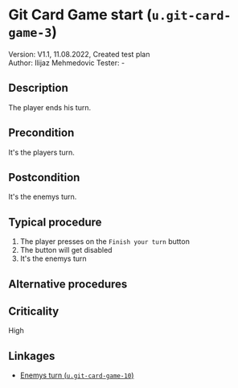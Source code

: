# Git Card Game start (`u.git-card-game-3`)

Version: V1.1, 11.08.2022, Created test plan \
Author: Ilijaz Mehmedovic
Tester: -

## Description

The player ends his turn.

## Precondition

It's the players turn.

## Postcondition

It's the enemys turn.

## Typical procedure

1. The player presses on the `Finish your turn` button
2. The button will get disabled
3. It's the enemys turn

## Alternative procedures

## Criticality

High

## Linkages

- [Enemys turn (`u.git-card-game-10`)](u-git-card-game-10-enemys-turn.md)
